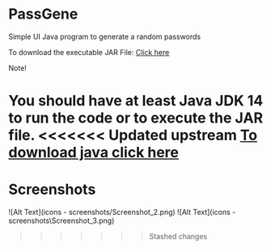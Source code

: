 # PassGene

Simple UI Java program to generate a random passwords

To download the executable JAR File: <a href="https://github.com/mubakhit/PassGene/raw/main/JAR/PasswordGenerator.jar" download>Click here</a>

Note!

You should have at least Java JDK 14 to run the code or to execute the JAR file.
<<<<<<< Updated upstream
<a href="https://www.oracle.com/java/technologies/javase/jdk19-archive-downloads.html" download>To download java click here</a>
=======

<h1>Screenshots</h1>

![Alt Text](icons - screenshots/Screenshot_2.png)
![Alt Text](icons - screenshots\Screenshot_3.png)
>>>>>>> Stashed changes
